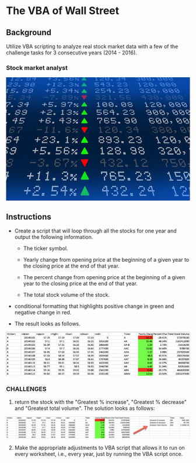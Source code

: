 # The VBA of Wall Street


## Background

Utilize VBA scripting to analyze real stock market data with a few of the challenge tasks for 3 consecutive years (2014 - 2016).


### Stock market analyst

![stock Market](Images/stockmarket.jpg)

## Instructions

* Create a script that will loop through all the stocks for one year and output the following information.

  * The ticker symbol.

  * Yearly change from opening price at the beginning of a given year to the closing price at the end of that year.

  * The percent change from opening price at the beginning of a given year to the closing price at the end of that year.

  * The total stock volume of the stock.

* conditional formatting that highlights positive change in green and negative change in red.

* The result looks as follows.

![moderate_solution](Images/moderate_solution.png)

### CHALLENGES

1. return the stock with the "Greatest % increase", "Greatest % decrease" and "Greatest total volume". The solution looks as follows:

![hard_solution](Images/hard_solution.png)

2. Make the appropriate adjustments to VBA script that allows it to run on every worksheet, i.e., every year, just by running the VBA script once.

